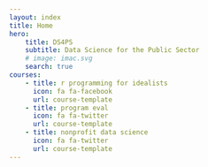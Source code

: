 ```yaml
--- 
layout: index
title: Home
hero:
    title: DS4PS
    subtitle: Data Science for the Public Sector
    # image: imac.svg
    search: true
courses: 
    - title: r programming for idealists
      icon: fa fa-facebook
      url: course-template
    - title: program eval
      icon: fa fa-twitter
      url: course-template
    - title: nonprofit data science
      icon: fa fa-twitter
      url: course-template
--- 
```


